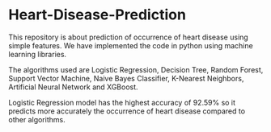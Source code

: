 # Heart-Disease-Prediction
This repository is about prediction of occurrence of heart disease using simple features. We have implemented the code in python using machine learning libraries.

The algorithms used are Logistic Regression, Decision Tree, Random Forest, Support Vector Machine, Naive Bayes Classifier, K-Nearest Neighbors, Artificial Neural Network and XGBoost. 

Logistic Regression model has the highest accuracy of 92.59% so it predicts more accurately the occurrence of heart disease compared to other algorithms.
